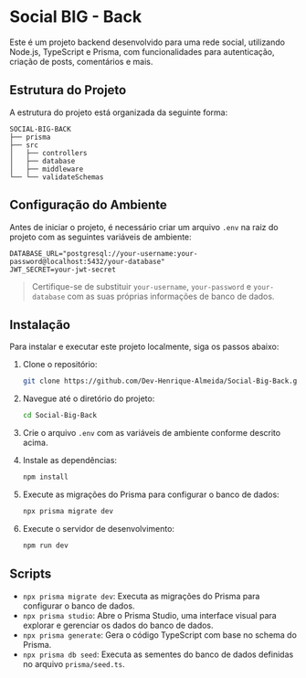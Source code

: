 # Social BIG - Back

Este é um projeto backend desenvolvido para uma rede social, utilizando Node.js, TypeScript e Prisma, com funcionalidades para autenticação, criação de posts, comentários e mais.

## Estrutura do Projeto

A estrutura do projeto está organizada da seguinte forma:

```
SOCIAL-BIG-BACK
├── prisma
├── src
│   ├── controllers
│   ├── database
│   ├── middleware
└── └── validateSchemas
```

## Configuração do Ambiente

Antes de iniciar o projeto, é necessário criar um arquivo `.env` na raiz do projeto com as seguintes variáveis de ambiente:

```
DATABASE_URL="postgresql://your-username:your-password@localhost:5432/your-database"
JWT_SECRET=your-jwt-secret
```

> Certifique-se de substituir `your-username`, `your-password` e `your-database` com as suas próprias informações de banco de dados.

## Instalação

Para instalar e executar este projeto localmente, siga os passos abaixo:

1. Clone o repositório:

   ```bash
   git clone https://github.com/Dev-Henrique-Almeida/Social-Big-Back.git
   ```

2. Navegue até o diretório do projeto:

   ```bash
   cd Social-Big-Back
   ```

3. Crie o arquivo `.env` com as variáveis de ambiente conforme descrito acima.

4. Instale as dependências:

   ```bash
   npm install
   ```

5. Execute as migrações do Prisma para configurar o banco de dados:

   ```bash
   npx prisma migrate dev
   ```

6. Execute o servidor de desenvolvimento:

   ```bash
   npm run dev
   ```

## Scripts

- `npx prisma migrate dev`: Executa as migrações do Prisma para configurar o banco de dados.
- `npx prisma studio`: Abre o Prisma Studio, uma interface visual para explorar e gerenciar os dados do banco de dados.
- `npx prisma generate`: Gera o código TypeScript com base no schema do Prisma.
- `npx prisma db seed`: Executa as sementes do banco de dados definidas no arquivo `prisma/seed.ts`.
